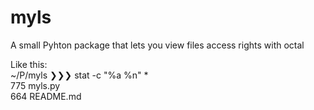 # myls<br>
A small Pyhton package that lets you view files access rights with octal<p>
Like this:<br>
~/P/myls ❯❯❯ stat -c "%a %n" *<br>
775 myls.py<br>
664 README.md<br>
